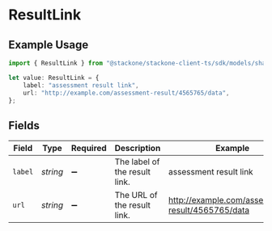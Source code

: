 # ResultLink

## Example Usage

```typescript
import { ResultLink } from "@stackone/stackone-client-ts/sdk/models/shared";

let value: ResultLink = {
    label: "assessment result link",
    url: "http://example.com/assessment-result/4565765/data",
};
```

## Fields

| Field                                             | Type                                              | Required                                          | Description                                       | Example                                           |
| ------------------------------------------------- | ------------------------------------------------- | ------------------------------------------------- | ------------------------------------------------- | ------------------------------------------------- |
| `label`                                           | *string*                                          | :heavy_minus_sign:                                | The label of the result link.                     | assessment result link                            |
| `url`                                             | *string*                                          | :heavy_minus_sign:                                | The URL of the result link.                       | http://example.com/assessment-result/4565765/data |